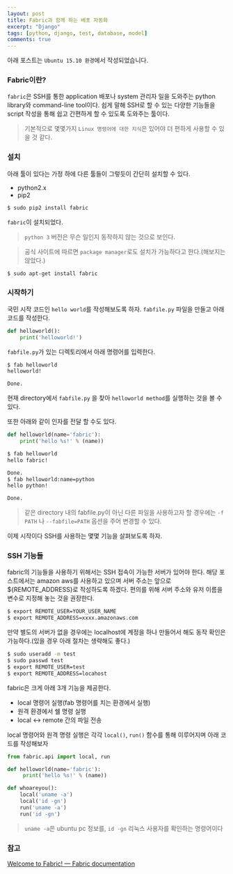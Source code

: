 ```yaml
---
layout: post
title: Fabric과 함께 하는 베포 자동화 
excerpt: "Django"
tags: [python, django, test, database, model]
comments: true
---
```



아래 포스트는 `Ubuntu 15.10 환경`에서 작성되었습니다.

### Fabric이란?

`fabric`은 SSH를 통한 application 배포나 system 관리자 일을 도와주는 python library와 command-line tool이다.
쉽게 말해 SSH로 할 수 있는 다양한 기능들을 script 작성을 통해 쉽고 간편하게 할 수 있도록 도와주는 툴이다.


> 기본적으로 몇몇가지 `Linux 명령어에 대한 지식`은 있어야 더 편하게 사용할 수 있을 것 같다.

### 설치

아래 툴이 있다는 가정 하에 다른 툴들이 그렇듯이 간단히 설치할 수 있다.

 - python2.x
 - pip2

``` sh
$ sudo pip2 install fabric
```

`fabric`이 설치되었다.

> `python 3` 버전은 무슨 일인지 동작하지 않는 것으로 보인다.

> 공식 사이트에 따르면 `package manager`로도 설치가 가능하다고 한다.(해보지는 않았다.)

``` sh
$ sudo apt-get install fabric
```

### 시작하기

국민 시작 코드인 `hello world`를 작성해보도록 하자.
`fabfile.py` 파일을 만들고 아래 코드를 작성한다.

``` python
def helloworld():
    print('helloworld!')
```

`fabfile.py`가 있는 디렉토리에서 아래 명령어를 입력한다.

``` sh
$ fab helloworld
helloworld!

Done.
```

현재 directory에서 `fabfile.py` 을 찾아 `helloworld method`를 실행하는 것을 볼 수 있다.

또한 아래와 같이 인자를 전달 할 수도 있다.

``` python
def helloworld(name='fabric'):
    print('hello %s!' % (name))
```

``` sh
$ fab helloworld
hello fabric!

Done.
$ fab helloworld:name=python
hello python!

Done.
```

> 같은 directory 내의 fabfile.py이 아닌 다른 파일을 사용하고자 할 경우에는 `-f PATH` 나 `--fabfile=PATH` 옵션을 주어 변경할 수 있다.

이제 시작이다 SSH를 사용하는 몇몇 기능을 살펴보도록 하자.

### SSH 기능들

fabric의 기능들을 사용하기 위해서는 SSH 접속이 가능한 서버가 있어야 한다.
해당 포스트에서는 amazon aws를 사용하고 있으며 서버 주소는 앞으로 ${REMOTE_ADDRESS}로 작성하도록 하겠다.
편의를 위해 서버 주소와 유저 이름을 변수로 지정해 놓는 것을 권장한다.

``` sh
$ export REMOTE_USER=YOUR_USER_NAME
$ export REMOTE_ADDRESS=xxxx.amazonaws.com
```

만약 별도의 서버가 없을 경우에는 localhost에 계정을 하나 만들어서 해도 동작 확인은 가능하다.(있을 경우 아래 절차는 생략해도 좋다.)

``` sh
$ sudo useradd -m test
$ sudo passwd test
$ export REMOTE_USER=test
$ export REMOTE_ADDRESS=locahost
```

fabric은 크게 아래 3개 기능을 제공한다.

* local 명령어 실행(fab 명령어를 치는 환경에서 실행)
* 원격 환경에서 쉘 명령 실행
* local <-> remote 간의 파일 전송

local 명령어와 원격 명령 실행은 각각 `local()`, `run()` 함수를 통해 이루어지며 아래 코드를 작성해보자

``` python
from fabric.api import local, run 

def helloworld(name='fabric'):
     print('hello %s!' % (name))

def whoareyou():
    local('uname -a')
    local('id -gn')
    run('uname -a')
    run('id -gn')
```

> `uname -a`은 ubuntu pc 정보를, `id -gn` 리눅스 사용자를 확인하는 명령어이다



### 참고

[Welcome to Fabric! — Fabric documentation](http://www.fabfile.org/index.html)




